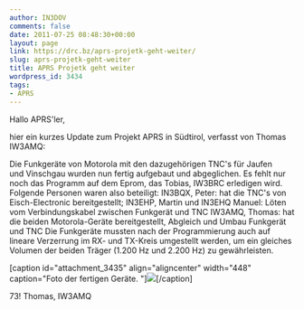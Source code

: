 ```yaml
---
author: IN3DOV
comments: false
date: 2011-07-25 08:48:30+00:00
layout: page
link: https://drc.bz/aprs-projetk-geht-weiter/
slug: aprs-projetk-geht-weiter
title: APRS Projetk geht weiter
wordpress_id: 3434
tags:
- APRS
---
```


Hallo APRS'ler,

hier ein kurzes Update zum Projekt APRS in Südtirol, verfasst von Thomas IW3AMQ:

Die Funkgeräte von Motorola mit den dazugehörigen TNC's für Jaufen und Vinschgau wurden nun fertig aufgebaut und abgeglichen. Es fehlt nur noch das Programm auf dem Eprom, das Tobias, IW3BRC erledigen wird. Folgende Personen waren also beteiligt: IN3BQX, Peter: hat die TNC's von Eisch-Electronic bereitgestellt; IN3EHP, Martin und IN3EHQ Manuel: Löten vom Verbindungskabel zwischen Funkgerät und TNC IW3AMQ, Thomas: hat die beiden Motorola-Geräte bereitgestellt, Abgleich und Umbau Funkgerät und TNC Die Funkgeräte mussten nach der Programmierung auch auf lineare Verzerrung im RX- und TX-Kreis umgestellt werden, um ein gleiches Volumen der beiden Träger (1.200 Hz und 2.200 Hz) zu gewährleisten.

[caption id="attachment_3435" align="aligncenter" width="448" caption="Foto der fertigen Geräte. "][![](https://drc.bz/wp-content/uploads/2011/07/Motorola_Eisch.jpg)](https://drc.bz/wp-content/uploads/2011/07/Motorola_Eisch.jpg)[/caption]

73! Thomas, IW3AMQ
